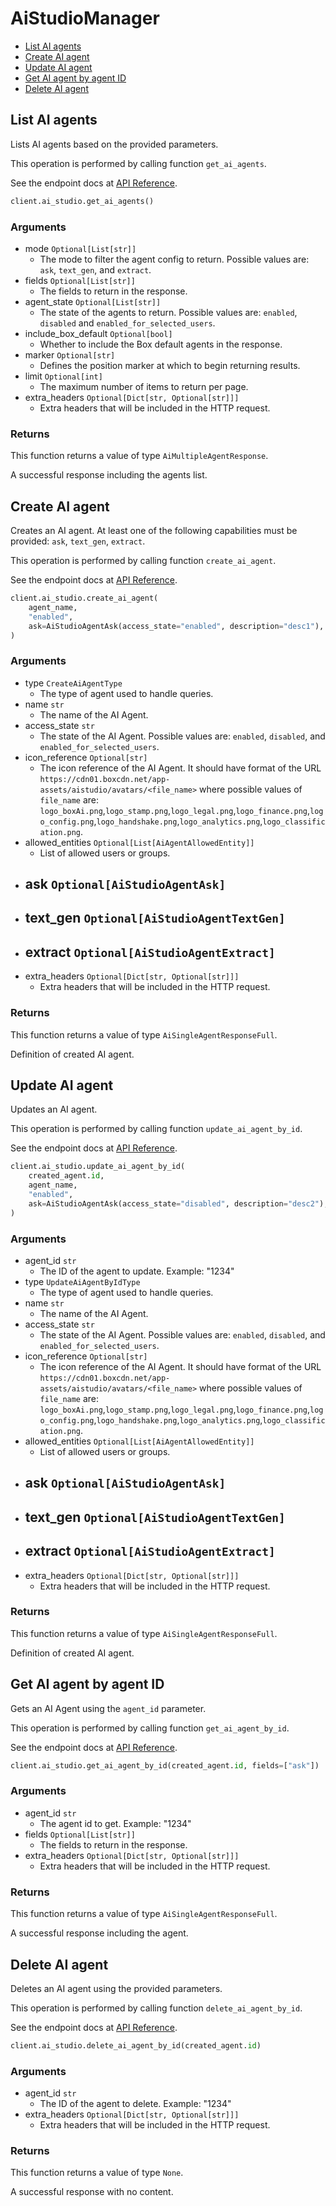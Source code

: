 # AiStudioManager

- [List AI agents](#list-ai-agents)
- [Create AI agent](#create-ai-agent)
- [Update AI agent](#update-ai-agent)
- [Get AI agent by agent ID](#get-ai-agent-by-agent-id)
- [Delete AI agent](#delete-ai-agent)

## List AI agents

Lists AI agents based on the provided parameters.

This operation is performed by calling function `get_ai_agents`.

See the endpoint docs at
[API Reference](https://developer.box.com/reference/get-ai-agents/).

<!-- sample get_ai_agents -->

```python
client.ai_studio.get_ai_agents()
```

### Arguments

- mode `Optional[List[str]]`
  - The mode to filter the agent config to return. Possible values are: `ask`, `text_gen`, and `extract`.
- fields `Optional[List[str]]`
  - The fields to return in the response.
- agent_state `Optional[List[str]]`
  - The state of the agents to return. Possible values are: `enabled`, `disabled` and `enabled_for_selected_users`.
- include_box_default `Optional[bool]`
  - Whether to include the Box default agents in the response.
- marker `Optional[str]`
  - Defines the position marker at which to begin returning results.
- limit `Optional[int]`
  - The maximum number of items to return per page.
- extra_headers `Optional[Dict[str, Optional[str]]]`
  - Extra headers that will be included in the HTTP request.

### Returns

This function returns a value of type `AiMultipleAgentResponse`.

A successful response including the agents list.

## Create AI agent

Creates an AI agent. At least one of the following capabilities must be provided: `ask`, `text_gen`, `extract`.

This operation is performed by calling function `create_ai_agent`.

See the endpoint docs at
[API Reference](https://developer.box.com/reference/post-ai-agents/).

<!-- sample post_ai_agents -->

```python
client.ai_studio.create_ai_agent(
    agent_name,
    "enabled",
    ask=AiStudioAgentAsk(access_state="enabled", description="desc1"),
)
```

### Arguments

- type `CreateAiAgentType`
  - The type of agent used to handle queries.
- name `str`
  - The name of the AI Agent.
- access_state `str`
  - The state of the AI Agent. Possible values are: `enabled`, `disabled`, and `enabled_for_selected_users`.
- icon_reference `Optional[str]`
  - The icon reference of the AI Agent. It should have format of the URL `https://cdn01.boxcdn.net/app-assets/aistudio/avatars/<file_name>` where possible values of `file_name` are: `logo_boxAi.png`,`logo_stamp.png`,`logo_legal.png`,`logo_finance.png`,`logo_config.png`,`logo_handshake.png`,`logo_analytics.png`,`logo_classification.png`.
- allowed_entities `Optional[List[AiAgentAllowedEntity]]`
  - List of allowed users or groups.
- ask `Optional[AiStudioAgentAsk]`
  -
- text_gen `Optional[AiStudioAgentTextGen]`
  -
- extract `Optional[AiStudioAgentExtract]`
  -
- extra_headers `Optional[Dict[str, Optional[str]]]`
  - Extra headers that will be included in the HTTP request.

### Returns

This function returns a value of type `AiSingleAgentResponseFull`.

Definition of created AI agent.

## Update AI agent

Updates an AI agent.

This operation is performed by calling function `update_ai_agent_by_id`.

See the endpoint docs at
[API Reference](https://developer.box.com/reference/put-ai-agents-id/).

<!-- sample put_ai_agents_id -->

```python
client.ai_studio.update_ai_agent_by_id(
    created_agent.id,
    agent_name,
    "enabled",
    ask=AiStudioAgentAsk(access_state="disabled", description="desc2"),
)
```

### Arguments

- agent_id `str`
  - The ID of the agent to update. Example: "1234"
- type `UpdateAiAgentByIdType`
  - The type of agent used to handle queries.
- name `str`
  - The name of the AI Agent.
- access_state `str`
  - The state of the AI Agent. Possible values are: `enabled`, `disabled`, and `enabled_for_selected_users`.
- icon_reference `Optional[str]`
  - The icon reference of the AI Agent. It should have format of the URL `https://cdn01.boxcdn.net/app-assets/aistudio/avatars/<file_name>` where possible values of `file_name` are: `logo_boxAi.png`,`logo_stamp.png`,`logo_legal.png`,`logo_finance.png`,`logo_config.png`,`logo_handshake.png`,`logo_analytics.png`,`logo_classification.png`.
- allowed_entities `Optional[List[AiAgentAllowedEntity]]`
  - List of allowed users or groups.
- ask `Optional[AiStudioAgentAsk]`
  -
- text_gen `Optional[AiStudioAgentTextGen]`
  -
- extract `Optional[AiStudioAgentExtract]`
  -
- extra_headers `Optional[Dict[str, Optional[str]]]`
  - Extra headers that will be included in the HTTP request.

### Returns

This function returns a value of type `AiSingleAgentResponseFull`.

Definition of created AI agent.

## Get AI agent by agent ID

Gets an AI Agent using the `agent_id` parameter.

This operation is performed by calling function `get_ai_agent_by_id`.

See the endpoint docs at
[API Reference](https://developer.box.com/reference/get-ai-agents-id/).

<!-- sample get_ai_agents_id -->

```python
client.ai_studio.get_ai_agent_by_id(created_agent.id, fields=["ask"])
```

### Arguments

- agent_id `str`
  - The agent id to get. Example: "1234"
- fields `Optional[List[str]]`
  - The fields to return in the response.
- extra_headers `Optional[Dict[str, Optional[str]]]`
  - Extra headers that will be included in the HTTP request.

### Returns

This function returns a value of type `AiSingleAgentResponseFull`.

A successful response including the agent.

## Delete AI agent

Deletes an AI agent using the provided parameters.

This operation is performed by calling function `delete_ai_agent_by_id`.

See the endpoint docs at
[API Reference](https://developer.box.com/reference/delete-ai-agents-id/).

<!-- sample delete_ai_agents_id -->

```python
client.ai_studio.delete_ai_agent_by_id(created_agent.id)
```

### Arguments

- agent_id `str`
  - The ID of the agent to delete. Example: "1234"
- extra_headers `Optional[Dict[str, Optional[str]]]`
  - Extra headers that will be included in the HTTP request.

### Returns

This function returns a value of type `None`.

A successful response with no content.
